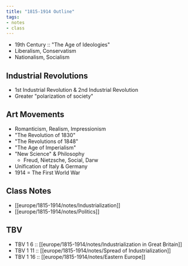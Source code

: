 ```yaml
---
title: "1815-1914 Outline"
tags:
- notes
- class
---
```

- 19th Century :: "The Age of Ideologies"
- Liberalism, Conservatism
- Nationalism, Socialism
## Industrial Revolutions
- 1st Industrial Revolution & 2nd Industrial Revolution
- Greater "polarization of society"
## Art Movements
- Romanticism, Realism, Impressionism
- "The Revolution of 1830"
- "The Revolutions of 1848"
- "The Age of Imperialism"
- "New Science" & Philosophy
	- Freud, Nietzsche, Social, Darw
- Unification of Italy & Germany
- 1914 = The First World War
## Class Notes
- [[europe/1815-1914/notes/Industrialization]]
- [[europe/1815-1914/notes/Politics]]
## TBV
- TBV 1 6 :: [[europe/1815-1914/notes/Industrialization in Great Britain]]
- TBV 1 11 :: [[europe/1815-1914/notes/Spread of Industrialization]]
- TBV 1 16 :: [[europe/1815-1914/notes/Eastern Europe]]